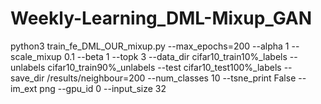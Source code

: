 # Weekly-Learning_DML-Mixup_GAN

python3 train_fe_DML_OUR_mixup.py --max_epochs=200 --alpha 1 --scale_mixup 0.1 --beta 1 --topk 3 --data_dir cifar10_train10%_labels  --unlabels cifar10_train90%_unlabels --test cifar10_test100%_labels --save_dir /results/neighbour=200 --num_classes 10 --tsne_print False --im_ext png --gpu_id 0 --input_size 32
